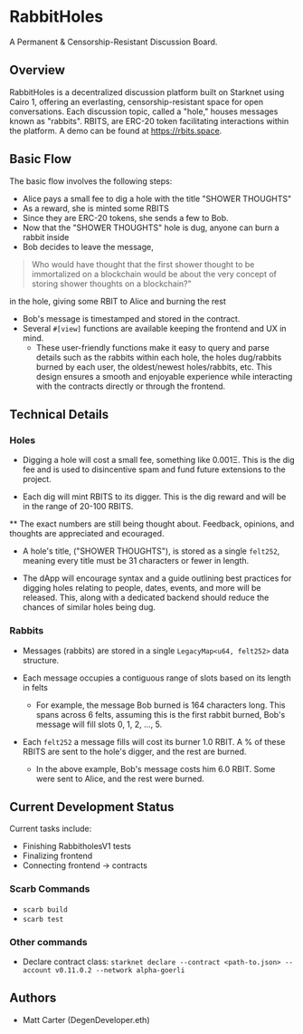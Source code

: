 # RabbitHoles

A Permanent & Censorship-Resistant Discussion Board.

## Overview

RabbitHoles is a decentralized discussion platform built on Starknet using Cairo 1, offering an everlasting, censorship-resistant space for open conversations. Each discussion topic, called a "hole," houses messages known as "rabbits". RBITS, are ERC-20 token facilitating interactions within the platform. A demo can be found at https://rbits.space.

## Basic Flow

The basic flow involves the following steps:

- Alice pays a small fee to dig a hole with the title "SHOWER THOUGHTS"
- As a reward, she is minted some RBITS
- Since they are ERC-20 tokens, she sends a few to Bob.
- Now that the "SHOWER THOUGHTS" hole is dug, anyone can burn a rabbit inside
- Bob decides to leave the message,

> Who would have thought that the first shower thought to be immortalized on a blockchain would be about the very concept of storing shower thoughts on a blockchain?"

in the hole, giving some RBIT to Alice and burning the rest

- Bob's message is timestamped and stored in the contract.
- Several `#[view]` functions are available keeping the frontend and UX in mind.
  - These user-friendly functions make it easy to query and parse details such as the rabbits within each hole, the holes dug/rabbits burned by each user, the oldest/newest holes/rabbits, etc. This design ensures a smooth and enjoyable experience while interacting with the contracts directly or through the frontend.

## Technical Details

### Holes

- Digging a hole will cost a small fee, something like 0.001Ξ. This is the dig fee and is used to disincentive spam and fund future extensions to the project.

- Each dig will mint RBITS to its digger. This is the dig reward and will be in the range of 20-100 RBITS.

\*\* The exact numbers are still being thought about. Feedback, opinions, and thoughts are appreciated and ecouraged.

- A hole's title, ("SHOWER THOUGHTS"), is stored as a single `felt252`, meaning every title must be 31 characters or fewer in length.

- The dApp will encourage syntax and a guide outlining best practices for digging holes relating to people, dates, events, and more will be released. This, along with a dedicated backend should reduce the chances of similar holes being dug.

### Rabbits

- Messages (rabbits) are stored in a single `LegacyMap<u64, felt252>` data structure.
- Each message occupies a contiguous range of slots based on its length in felts

  - For example, the message Bob burned is 164 characters long. This spans across 6 felts, assuming this is the first rabbit burned, Bob's message will fill slots 0, 1, 2, ..., 5.

- Each `felt252` a message fills will cost its burner 1.0 RBIT. A % of these RBITS are sent to the hole's digger, and the rest are burned.

  - In the above example, Bob's message costs him 6.0 RBIT. Some were sent to Alice, and the rest were burned.

## Current Development Status

Current tasks include:

- Finishing RabbitholesV1 tests
- Finalizing frontend
- Connecting frontend -> contracts

### Scarb Commands

- `scarb build`
- `scarb test`

### Other commands

- Declare contract class: `starknet declare --contract <path-to.json> --account v0.11.0.2 --network alpha-goerli`

## Authors

- Matt Carter (DegenDeveloper.eth)
